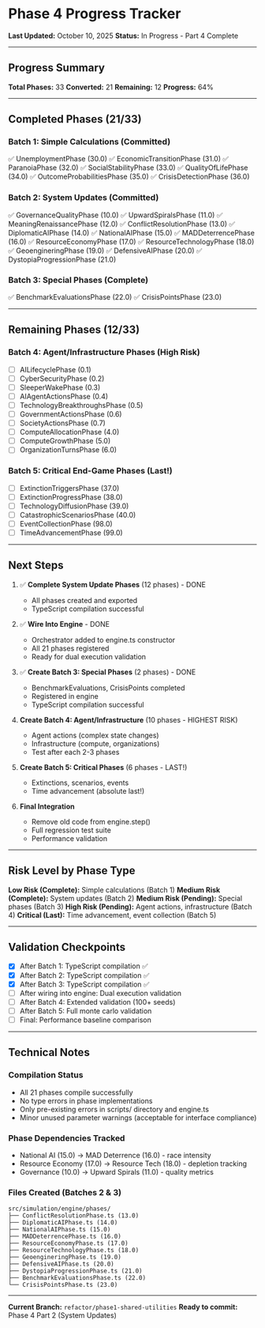 # Phase 4 Progress Tracker

**Last Updated:** October 10, 2025
**Status:** In Progress - Part 4 Complete

---

## Progress Summary

**Total Phases:** 33
**Converted:** 21
**Remaining:** 12
**Progress:** 64%

---

## Completed Phases (21/33)

### Batch 1: Simple Calculations (Committed)
✅ UnemploymentPhase (30.0)
✅ EconomicTransitionPhase (31.0)
✅ ParanoiaPhase (32.0)
✅ SocialStabilityPhase (33.0)
✅ QualityOfLifePhase (34.0)
✅ OutcomeProbabilitiesPhase (35.0)
✅ CrisisDetectionPhase (36.0)

### Batch 2: System Updates (Committed)
✅ GovernanceQualityPhase (10.0)
✅ UpwardSpiralsPhase (11.0)
✅ MeaningRenaissancePhase (12.0)
✅ ConflictResolutionPhase (13.0)
✅ DiplomaticAIPhase (14.0)
✅ NationalAIPhase (15.0)
✅ MADDeterrencePhase (16.0)
✅ ResourceEconomyPhase (17.0)
✅ ResourceTechnologyPhase (18.0)
✅ GeoengineringPhase (19.0)
✅ DefensiveAIPhase (20.0)
✅ DystopiaProgressionPhase (21.0)

### Batch 3: Special Phases (Complete)
✅ BenchmarkEvaluationsPhase (22.0)
✅ CrisisPointsPhase (23.0)

---

## Remaining Phases (12/33)

### Batch 4: Agent/Infrastructure Phases (High Risk)
- [ ] AILifecyclePhase (0.1)
- [ ] CyberSecurityPhase (0.2)
- [ ] SleeperWakePhase (0.3)
- [ ] AIAgentActionsPhase (0.4)
- [ ] TechnologyBreakthroughsPhase (0.5)
- [ ] GovernmentActionsPhase (0.6)
- [ ] SocietyActionsPhase (0.7)
- [ ] ComputeAllocationPhase (4.0)
- [ ] ComputeGrowthPhase (5.0)
- [ ] OrganizationTurnsPhase (6.0)

### Batch 5: Critical End-Game Phases (Last!)
- [ ] ExtinctionTriggersPhase (37.0)
- [ ] ExtinctionProgressPhase (38.0)
- [ ] TechnologyDiffusionPhase (39.0)
- [ ] CatastrophicScenariosPhase (40.0)
- [ ] EventCollectionPhase (98.0)
- [ ] TimeAdvancementPhase (99.0)

---

## Next Steps

1. ✅ **Complete System Update Phases** (12 phases) - DONE
   - All phases created and exported
   - TypeScript compilation successful

2. ✅ **Wire Into Engine** - DONE
   - Orchestrator added to engine.ts constructor
   - All 21 phases registered
   - Ready for dual execution validation

3. ✅ **Create Batch 3: Special Phases** (2 phases) - DONE
   - BenchmarkEvaluations, CrisisPoints completed
   - Registered in engine
   - TypeScript compilation successful

4. **Create Batch 4: Agent/Infrastructure** (10 phases - HIGHEST RISK)
   - Agent actions (complex state changes)
   - Infrastructure (compute, organizations)
   - Test after each 2-3 phases

5. **Create Batch 5: Critical Phases** (6 phases - LAST!)
   - Extinctions, scenarios, events
   - Time advancement (absolute last!)

6. **Final Integration**
   - Remove old code from engine.step()
   - Full regression test suite
   - Performance validation

---

## Risk Level by Phase Type

**Low Risk (Complete):** Simple calculations (Batch 1)
**Medium Risk (Complete):** System updates (Batch 2)
**Medium Risk (Pending):** Special phases (Batch 3)
**High Risk (Pending):** Agent actions, infrastructure (Batch 4)
**Critical (Last):** Time advancement, event collection (Batch 5)

---

## Validation Checkpoints

- [x] After Batch 1: TypeScript compilation ✅
- [x] After Batch 2: TypeScript compilation ✅
- [x] After Batch 3: TypeScript compilation ✅
- [ ] After wiring into engine: Dual execution validation
- [ ] After Batch 4: Extended validation (100+ seeds)
- [ ] After Batch 5: Full monte carlo validation
- [ ] Final: Performance baseline comparison

---

## Technical Notes

### Compilation Status
- All 21 phases compile successfully
- No type errors in phase implementations
- Only pre-existing errors in scripts/ directory and engine.ts
- Minor unused parameter warnings (acceptable for interface compliance)

### Phase Dependencies Tracked
- National AI (15.0) → MAD Deterrence (16.0) - race intensity
- Resource Economy (17.0) → Resource Tech (18.0) - depletion tracking
- Governance (10.0) → Upward Spirals (11.0) - quality metrics

### Files Created (Batches 2 & 3)
```
src/simulation/engine/phases/
├── ConflictResolutionPhase.ts (13.0)
├── DiplomaticAIPhase.ts (14.0)
├── NationalAIPhase.ts (15.0)
├── MADDeterrencePhase.ts (16.0)
├── ResourceEconomyPhase.ts (17.0)
├── ResourceTechnologyPhase.ts (18.0)
├── GeoengineringPhase.ts (19.0)
├── DefensiveAIPhase.ts (20.0)
├── DystopiaProgressionPhase.ts (21.0)
├── BenchmarkEvaluationsPhase.ts (22.0)
└── CrisisPointsPhase.ts (23.0)
```

---

**Current Branch:** `refactor/phase1-shared-utilities`
**Ready to commit:** Phase 4 Part 2 (System Updates)
